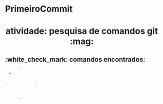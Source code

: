 # PrimeiroCommit
<h1 align="center">atividade: pesquisa de comandos git :mag: </h1>

<h2> :white_check_mark: comandos encontrados:</h2>
<img style="border-radius: 50%" src="https://img.quizur.com/f/img63268c40ee0ea9.36930120.jpg?lastEdited=1663470672" width= "100px" alt=""/>
